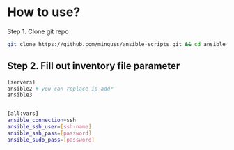 # How to use?

Step 1. Clone git repo
``` bash
git clone https://github.com/minguss/ansible-scripts.git && cd ansible-scripts/provisioning-servers
```

Step 2. Fill out inventory file parameter
---
``` bash
[servers]
ansible2 # you can replace ip-addr
ansible3


[all:vars]
ansible_connection=ssh
ansible_ssh_user=[ssh-name]
ansible_ssh_pass=[password]
ansible_sudo_pass=[password]
```
